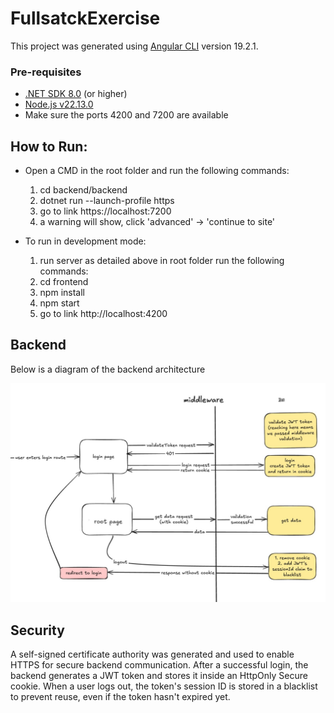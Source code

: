 # FullsatckExercise

This project was generated using [Angular CLI](https://github.com/angular/angular-cli) version 19.2.1.

### Pre-requisites 

- [.NET SDK 8.0](https://dotnet.microsoft.com/en-us/download) (or higher)
- [Node.js v22.13.0](https://nodejs.org/en/download)
- Make sure the ports 4200 and 7200 are available 

## How to Run:

- Open a CMD in the root folder and run the following commands:
    1. cd backend/backend
    2. dotnet run --launch-profile https
    3. go to link https://localhost:7200
    4. a warning will show, click 'advanced' -> 'continue to site'

- To run in development mode:
    1. run server as detailed above
    in root folder run the following commands: 
    2. cd frontend
    3. npm install
    4. npm start
    5. go to link http://localhost:4200

## Backend

Below is a diagram of the backend architecture

![architecture_diagram](/frontend/src/assets/architecture_diagram.jpg)

## Security 

A self-signed certificate authority was generated and used to enable HTTPS for secure backend communication. After a successful login, the backend generates a JWT token and stores it inside an HttpOnly Secure cookie.
When a user logs out, the token's session ID is stored in a blacklist to prevent reuse, even if the token hasn't expired yet.